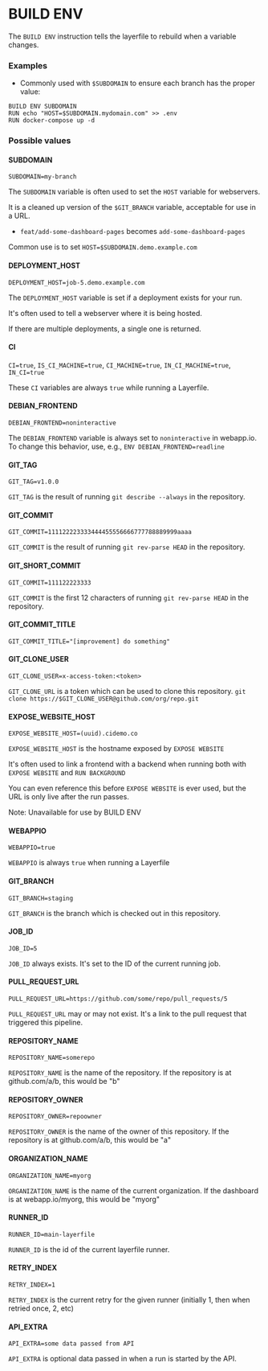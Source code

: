 # BUILD ENV

The `BUILD ENV` instruction tells the layerfile to rebuild when a variable changes.

### Examples

- Commonly used with `$SUBDOMAIN` to ensure each branch has the proper value:

```Layerfile
BUILD ENV SUBDOMAIN
RUN echo "HOST=$SUBDOMAIN.mydomain.com" >> .env
RUN docker-compose up -d
```

### Possible values

#### SUBDOMAIN

`SUBDOMAIN=my-branch`

The `SUBDOMAIN` variable is often used to set the `HOST` variable for webservers.

It is a cleaned up version of the `$GIT_BRANCH` variable, acceptable for use in a URL.

- `feat/add-some-dashboard-pages` becomes `add-some-dashboard-pages`

Common use is to set `HOST=$SUBDOMAIN.demo.example.com`

#### DEPLOYMENT_HOST

`DEPLOYMENT_HOST=job-5.demo.example.com`

The `DEPLOYMENT_HOST` variable is set if a deployment exists for your run.

It's often used to tell a webserver where it is being hosted.

If there are multiple deployments, a single one is returned.

#### CI

`CI=true`, `IS_CI_MACHINE=true`, `CI_MACHINE=true`, `IN_CI_MACHINE=true`, `IN_CI=true`

These `CI` variables are always `true` while running a Layerfile.


#### DEBIAN_FRONTEND

`DEBIAN_FRONTEND=noninteractive`

The `DEBIAN_FRONTEND` variable is always set to `noninteractive` in webapp.io.
To change this behavior, use, e.g., `ENV DEBIAN_FRONTEND=readline`


#### GIT\_TAG

`GIT_TAG=v1.0.0`

`GIT_TAG` is the result of running `git describe --always` in the repository.


#### GIT\_COMMIT

`GIT_COMMIT=111122223333444455556666777788889999aaaa`

`GIT_COMMIT` is the result of running `git rev-parse HEAD` in the repository.


#### GIT\_SHORT\_COMMIT

`GIT_COMMIT=111122223333`

`GIT_COMMIT` is the first 12 characters of running `git rev-parse HEAD` in the repository.

#### GIT\_COMMIT\_TITLE

`GIT_COMMIT_TITLE="[improvement] do something"`

#### GIT\_CLONE\_USER
`GIT_CLONE_USER=x-access-token:<token>`

`GIT_CLONE_URL` is a token which can be used to clone this repository. `git clone https://$GIT_CLONE_USER@github.com/org/repo.git`

#### EXPOSE\_WEBSITE\_HOST

`EXPOSE_WEBSITE_HOST=(uuid).cidemo.co`

`EXPOSE_WEBSITE_HOST` is the hostname exposed by `EXPOSE WEBSITE`

It's often used to link a frontend with a backend when running both with `EXPOSE WEBSITE` and `RUN BACKGROUND`

You can even reference this before `EXPOSE WEBSITE` is ever used, but the URL is only live after the run passes.

Note: Unavailable for use by BUILD ENV

#### WEBAPPIO

`WEBAPPIO=true`

`WEBAPPIO` is always `true` when running a Layerfile


#### GIT\_BRANCH

`GIT_BRANCH=staging`

`GIT_BRANCH` is the branch which is checked out in this repository.


#### JOB\_ID

`JOB_ID=5`

`JOB_ID` always exists. It's set to the ID of the current running job.


#### PULL\_REQUEST\_URL

`PULL_REQUEST_URL=https://github.com/some/repo/pull_requests/5`

`PULL_REQUEST_URL` may or may not exist. It's a link to the pull request that triggered this pipeline.


#### REPOSITORY\_NAME

`REPOSITORY_NAME=somerepo`

`REPOSITORY_NAME` is the name of the repository. If the repository is at github.com/a/b, this would be "b"


#### REPOSITORY\_OWNER

`REPOSITORY_OWNER=repoowner`

`REPOSITORY_OWNER` is the name of the owner of this repository. If the repository is at github.com/a/b, this would be "a"


#### ORGANIZATION\_NAME

`ORGANIZATION_NAME=myorg`

`ORGANIZATION_NAME` is the name of the current organization. If the dashboard is at webapp.io/myorg, this would be "myorg"


#### RUNNER\_ID

`RUNNER_ID=main-layerfile`

`RUNNER_ID` is the id of the current layerfile runner.

#### RETRY\_INDEX

`RETRY_INDEX=1`

`RETRY_INDEX` is the current retry for the given runner (initially 1, then when retried once, 2, etc)

#### API\_EXTRA

`API_EXTRA=some data passed from API`

`API_EXTRA` is optional data passed in when a run is started by the API.